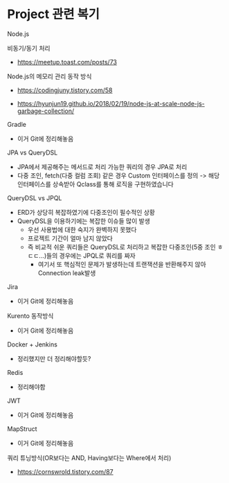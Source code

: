 # Project 관련 복기

Node.js

비동기/동기 처리

- https://meetup.toast.com/posts/73

Node.js의 메모리 관리 동작 방식

- https://codingjuny.tistory.com/58

- https://hyunjun19.github.io/2018/02/19/node-js-at-scale-node-js-garbage-collection/

Gradle

- 이거 Git에 정리해놓음

JPA vs QueryDSL

- JPA에서 제공해주는 메서드로 처리 가능한 쿼리의 경우 JPA로 처리
- 다중 조인, fetch(다중 컬럼 조회) 같은 경우 Custom 인터페이스를 정의 -> 해당 인터페이스를 상속받아 Qclass를 통해 로직을 구현하였습니다



QueryDSL vs JPQL

- ERD가 상당히 복잡하였기에 다중조인이 필수적인 상황
- QueryDSL을 이용하기에는 복잡한 이슈들 많이 발생
  - 우선 사용법에 대한 숙지가 완벽하지 못했다
  - 프로젝트 기간이 얼마 남지 않았다
  - 즉 비교적 쉬운 쿼리들은 QueryDSL로 처리하고 복잡한 다중조인(5중 조인 ㅎㄷㄷ...)들의 경우에는 JPQL로 쿼리를 짜자
    - 여기서 또 핵심적인 문제가 발생하는데 트랜잭션을 반환해주지 않아 Connection leak발생

Jira

- 이거 Git에 정리해놓음

Kurento 동작방식

- 이거 Git에 정리해놓음

Docker + Jenkins

- 정리했지만 더 정리해야할듯?

Redis

- 정리해야함

JWT

- 이거 Git에 정리해놓음

MapStruct

- 이거 Git에 정리해놓음

쿼리 튜닝방식(OR보다는 AND, Having보다는 Where에서 처리)

- https://cornswrold.tistory.com/87